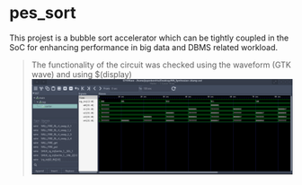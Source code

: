 # pes_sort

This projest is a bubble sort accelerator which can be tightly coupled in the SoC for enhancing performance in big data and DBMS related workload.


> The functionality of the circuit was checked using the waveform (GTK wave) and using $(display)
![Waveform](image.png)

